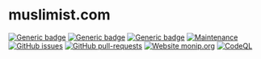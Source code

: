 # muslimist.com
[![Generic badge](https://img.shields.io/badge/ad--free-yes-brightgreen.svg)](#)
[![Generic badge](https://img.shields.io/badge/open_source-yes-brightgreen.svg)](#)
[![Generic badge](https://img.shields.io/badge/spyware-no-brightgreen.svg)](#)
[![Maintenance](https://img.shields.io/badge/maintained-yes-brightgreen.svg)](https://github.com/muslimist/muslimist.github.io/graphs/commit-activity)
[![GitHub issues](https://img.shields.io/github/issues/muslimist/muslimist.github.io.svg)](https://github.com/muslimist/muslimist.github.io/issues)
[![GitHub pull-requests](https://img.shields.io/github/issues-pr/muslimist/muslimist.github.io.svg)](https://github.com/muslimist/muslimist.github.io/pulls)
[![Website monip.org](https://img.shields.io/website-up-down-brightgreen-red/https/muslimist.com.svg)](https://muslimist.com)
[![CodeQL](https://github.com/muslimist/muslimist.github.io/workflows/CodeQL/badge.svg)](#)
